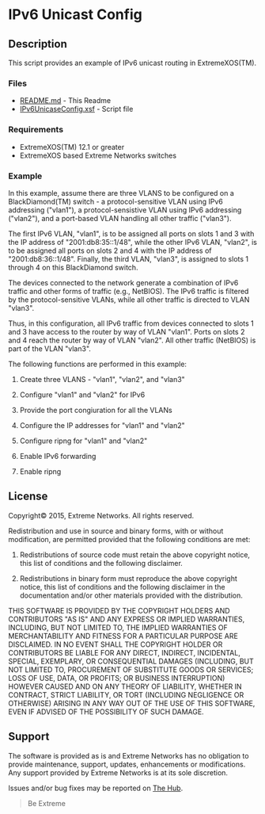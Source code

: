 # IPv6 Unicast Config

## Description
This script provides an example of IPv6 unicast routing in
ExtremeXOS(TM).

### Files
* [README.md](README.md) -  This Readme
* [IPv6UnicaseConfig.xsf](IPv6UnicaseConfig.xsf) - Script file


### Requirements
* ExtremeXOS(TM) 12.1 or greater
* ExtremeXOS based Extreme Networks switches



### Example
In this example, assume there are three VLANS to be configured on
a BlackDiamond(TM) switch - a protocol-sensitive VLAN using IPv6
addressing ("vlan1"), a protocol-sensistive VLAN using IPv6 addressing
("vlan2"), and a port-based VLAN handling all other traffic ("vlan3").

The first IPv6 VLAN, "vlan1", is to be assigned all ports on slots 1 and
3 with the IP address of "2001:db8:35::1/48", while the other IPv6 VLAN,
"vlan2", is to be assigned all ports on slots 2 and 4 with the IP address
of "2001:db8:36::1/48".  Finally, the third VLAN, "vlan3", is assigned to
slots 1 through 4 on this BlackDiamond switch.

The devices connected to the network generate a combination of IPv6
traffic and other forms of traffic (e.g., NetBIOS).  The IPv6 traffic is
filtered by the protocol-sensitive VLANs, while all other traffic is
directed to VLAN "vlan3".

Thus, in this configuration, all IPv6 traffic from devices connected to
slots 1 and 3 have access to the router by way of VLAN "vlan1".  Ports on
slots 2 and 4 reach the router by way of VLAN "vlan2". All other traffic
(NetBIOS) is part of the VLAN "vlan3".

The following functions are performed in this example:

1. Create three VLANS - "vlan1", "vlan2", and "vlan3"

2. Configure "vlan1" and "vlan2" for IPv6

3. Provide the port congiuration for all the VLANs

4. Configure the IP addresses for "vlan1" and "vlan2"

5. Configure ripng for "vlan1" and "vlan2"

6. Enable IPv6 forwarding

7. Enable ripng


## License
Copyright© 2015, Extreme Networks.  All rights reserved.

Redistribution and use in source and binary forms, with or without modification,
are permitted provided that the following conditions are met:

1. Redistributions of source code must retain the above copyright notice, this
list of conditions and the following disclaimer.

2. Redistributions in binary form must reproduce the above copyright notice,
this list of conditions and the following disclaimer in the documentation
and/or other materials provided with the distribution.

THIS SOFTWARE IS PROVIDED BY THE COPYRIGHT HOLDERS AND CONTRIBUTORS "AS IS" AND
ANY EXPRESS OR IMPLIED WARRANTIES, INCLUDING, BUT NOT LIMITED TO, THE IMPLIED
WARRANTIES OF MERCHANTABILITY AND FITNESS FOR A PARTICULAR PURPOSE ARE
DISCLAIMED. IN NO EVENT SHALL THE COPYRIGHT HOLDER OR CONTRIBUTORS BE LIABLE
FOR ANY DIRECT, INDIRECT, INCIDENTAL, SPECIAL, EXEMPLARY, OR CONSEQUENTIAL
DAMAGES (INCLUDING, BUT NOT LIMITED TO, PROCUREMENT OF SUBSTITUTE GOODS OR
SERVICES; LOSS OF USE, DATA, OR PROFITS; OR BUSINESS INTERRUPTION) HOWEVER
CAUSED AND ON ANY THEORY OF LIABILITY, WHETHER IN CONTRACT, STRICT LIABILITY,
OR TORT (INCLUDING NEGLIGENCE OR OTHERWISE) ARISING IN ANY WAY OUT OF THE USE
OF THIS SOFTWARE, EVEN IF ADVISED OF THE POSSIBILITY OF SUCH DAMAGE.

## Support
The software is provided as is and Extreme Networks has no obligation to provide
maintenance, support, updates, enhancements or modifications.
Any support provided by Extreme Networks is at its sole discretion.

Issues and/or bug fixes may be reported on [The Hub](https://community.extremenetworks.com/).

>Be Extreme